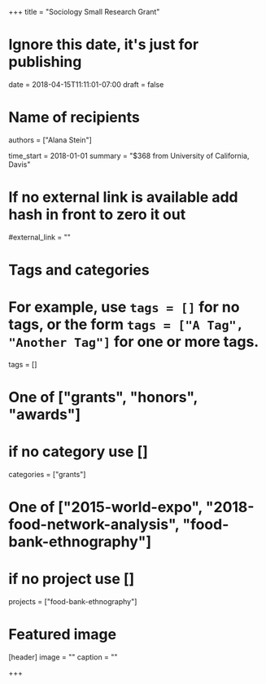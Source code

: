 +++
title = "Sociology Small Research Grant"
# Ignore this date, it's just for publishing
date = 2018-04-15T11:11:01-07:00
draft = false

# Name of recipients
authors = ["Alana Stein"]

time_start = 2018-01-01
summary = "$368 from University of California, Davis"

# If no external link is available add  hash in front to zero it out
#external_link = ""

# Tags and categories
# For example, use `tags = []` for no tags, or the form `tags = ["A Tag", "Another Tag"]` for one or more tags.
tags = []

# One of ["grants", "honors", "awards"]
# if no category use []
categories = ["grants"]

# One of ["2015-world-expo", "2018-food-network-analysis", "food-bank-ethnography"]
# if no project use []
projects = ["food-bank-ethnography"]

# Featured image
[header]
image = ""
caption = ""

+++


